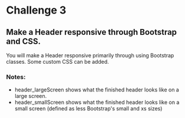 # Challenge 3

## Make a Header responsive through Bootstrap and CSS.
You will make a Header responsive primarily through using Bootstrap classes. Some custom CSS can be added. 

### Notes:
* header_largeScreen shows what the finished header looks like on a large screen.
* header_smallScreen shows what the finished header looks like on a small screen (defined as less Bootstrap's small and xs sizes)

